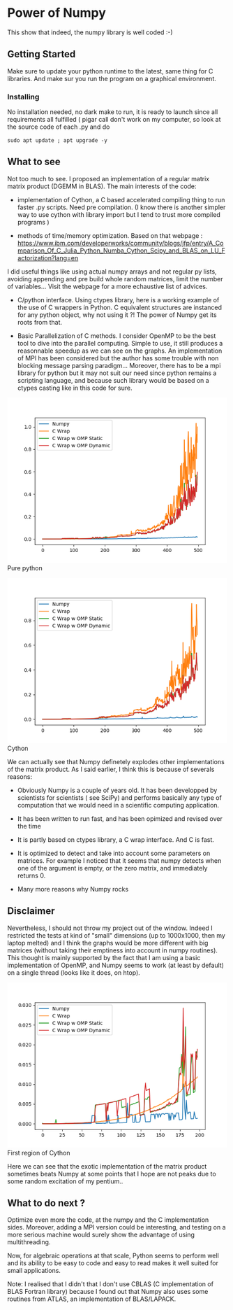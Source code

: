 # Power of Numpy

This show that indeed, the numpy library is well coded :-)

## Getting Started

Make sure to update your python runtime to the latest, same thing for C libraries. And make sur you run the program on a graphical environment.
### Installing

No installation needed, no dark make to run, it is ready to launch since all requirements all fulfilled ( pigar call don't work on my computer, so look at the source code of each .py and do

```
sudo apt update ; apt upgrade -y
```

## What to see

Not too much to see. I proposed an implementation of a regular matrix matrix product (DGEMM in BLAS).
The main interests of the code:

- implementation of Cython, a C based accelerated compiling thing to run faster .py scripts. Need pre compilation. (I know there is another simpler way to use cython with library import but I tend to trust more compiled programs )

- methods of time/memory optimization. Based on that webpage : https://www.ibm.com/developerworks/community/blogs/jfp/entry/A_Comparison_Of_C_Julia_Python_Numba_Cython_Scipy_and_BLAS_on_LU_Factorization?lang=en

I did useful things like using actual numpy arrays and not regular py lists, avoiding appending and pre build whole random matrices, limit the number of variables... Visit the webpage for a more echaustive list of advices.

- C/python interface. Using ctypes library, here is a working example of the use of C wrappers in Python. C equivalent structures are instanced for any python object, why not using it ?! The power of Numpy get its roots from that.

- Basic Parallelization of C methods. I consider OpenMP to be the best tool to dive into the parallel computing. Simple to use, it still produces a reasonnable speedup as we can see on the graphs. An implementation of MPI has been considered but the author has some trouble with non blocking message parsing paradigm... Moreover, there has to be a mpi library for python but it may not suit our need since python remains a scripting language, and because such library would be based on a ctypes casting like in this code for sure.


![Pure python3 launch](/python500.png) Pure python

![Pre compiled Cython](/cython500.png) Cython

We can actually see that Numpy definetely explodes other implementations of the matrix product. As I said earlier, I think this is because of severals reasons:

- Obviously Numpy is a couple of years old. It has been developped by scientists for scientists ( see SciPy) and performs basically any type of computation that we would need in a scientific computing application. 

- It has been written to run fast, and has been opimized and revised over the time

- It is partly based on ctypes library, a C wrap interface. And C is fast.

- It is optimized to detect and take into account some parameters on matrices. For example I noticed that it seems that numpy detects when one of the argument is empty, or the zero matrix, and immediately returns 0.

- Many more reasons why Numpy rocks

## Disclaimer

Nevertheless, I should not throw my project out of the window. Indeed I restricted the tests at kind of "small" dimensions (up to 1000x1000, then my laptop melted) and I think the graphs would be more different with big matrices (without taking their emptiness into account in numpy routines). This thought is mainly supported by the fact that I am using a basic implementation of OpenMP, and Numpy seems to work (at least by default) on a single thread (looks like it does, on htop).

![First region of Cython tests](/cython200.png) First region of Cython

Here we can see that the exotic implementation of the matrix product sometimes beats Numpy at some points that I hope are not peaks due to some random excitation of my pentium..

## What to do next ?

Optimize even more the code, at the numpy and the C implementation sides.
Moreover, adding a MPI version could be interesting, and testing on a more serious machine would surely show the advantage of using multithreading.

Now, for algebraic operations at that scale, Python seems to perform well and its ability to be easy to code and easy to read makes it well suited for small applications.

Note: I realised that I didn't that I don't use CBLAS (C implementation of BLAS Fortran library) because I found out that Numpy also uses some routines from ATLAS, an implementation of BLAS/LAPACK.



